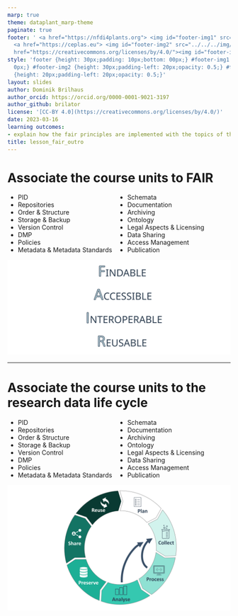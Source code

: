 ```yaml
---
marp: true
theme: dataplant_marp-theme
paginate: true
footer: ' <a href="https://nfdi4plants.org"> <img id="footer-img1" src="../../../img/_logos/DataPLANT/DataPLANT_logo_square_bg_transparent.svg"></a>
  <a href="https://ceplas.eu"> <img id="footer-img2" src="../../../img/_logos/CEPLAS/CEPLAS_Icon.jpeg"></a><a
  href="https://creativecommons.org/licenses/by/4.0/"><img id="footer-img3" src="../../../img/_logos/CreativeCommons/by.svg"></a> '
style: 'footer {height: 30px;padding: 10px;bottom: 00px;} #footer-img1 {height: 30px;padding-left:
  0px;} #footer-img2 {height: 30px;padding-left: 20px;opacity: 0.5;} #footer-img3
  {height: 20px;padding-left: 20px;opacity: 0.5;}'
layout: slides
author: Dominik Brilhaus
author_orcid: https://orcid.org/0000-0001-9021-3197
author_github: brilator
license: '[CC-BY 4.0](https://creativecommons.org/licenses/by/4.0/)'
date: 2023-03-16
learning outcomes:
- explain how the fair principles are implemented with the topics of this course
title: lesson_fair_outro
---
```


# Associate the course units to FAIR

<style scoped>
ul {
  column-count: 2;
  padding-left: 1;
}
</style>

* PID
* Repositories
* Order & Structure
* Storage  & Backup
* Version Control
* DMP
* Policies
* Metadata & Metadata Standards
* Schemata
* Documentation
* Archiving
* Ontology
* Legal Aspects & Licensing
* Data Sharing
* Access Management
* Publication

![bg right:30% w:700](../../../img/FAIR_Principles_002.svg)

<!-- Source to slide(s) -->
<!-- ../../bricks/lesson_FAIR_outro-Associate_FAIR.md -->


---

# Associate the course units to the research data life cycle <!-- fit -->

<style scoped>
ul {
  column-count: 2;
  padding-left: 1;
}
</style>

* PID
* Repositories
* Order & Structure
* Storage  & Backup
* Version Control
* DMP
* Policies
* Metadata & Metadata Standards
* Schemata
* Documentation
* Archiving
* Ontology
* Legal Aspects & Licensing
* Data Sharing
* Access Management
* Publication

![bg right:30% w:700](../../../img/ResearchDataLifecycle_seq8.png)

<!-- Source to slide(s) -->
<!-- ../../bricks/lesson_FAIR_outro-Associate_DataLifeCycle.md -->



